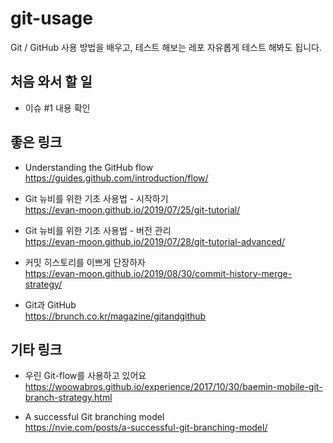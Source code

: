 # git-usage

Git / GitHub 사용 방법을 배우고, 테스트 해보는 레포
자유롭게 테스트 해봐도 됩니다. 

## 처음 와서 할 일 
- 이슈 #1 내용 확인



## 좋은 링크
- Understanding the GitHub flow  
https://guides.github.com/introduction/flow/

- Git 뉴비를 위한 기초 사용법 - 시작하기  
https://evan-moon.github.io/2019/07/25/git-tutorial/

- Git 뉴비를 위한 기초 사용법 - 버전 관리  
https://evan-moon.github.io/2019/07/28/git-tutorial-advanced/

- 커밋 히스토리를 이쁘게 단장하자   
https://evan-moon.github.io/2019/08/30/commit-history-merge-strategy/

- Git과 GitHub  
https://brunch.co.kr/magazine/gitandgithub


## 기타 링크
- 우린 Git-flow를 사용하고 있어요  
https://woowabros.github.io/experience/2017/10/30/baemin-mobile-git-branch-strategy.html

- A successful Git branching model  
https://nvie.com/posts/a-successful-git-branching-model/


